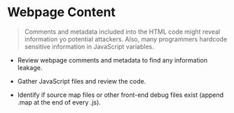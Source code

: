# Webpage Content

> Comments and metadata included into the HTML code might reveal information yo potential attackers. Also, many programmers hardcode sensitive information in JavaScript variables.

* Review webpage comments and metadata to find any information leakage.

* Gather JavaScript files and review the code.

* Identify if source map files or other front-end debug files exist (append .map at the end of every .js).
